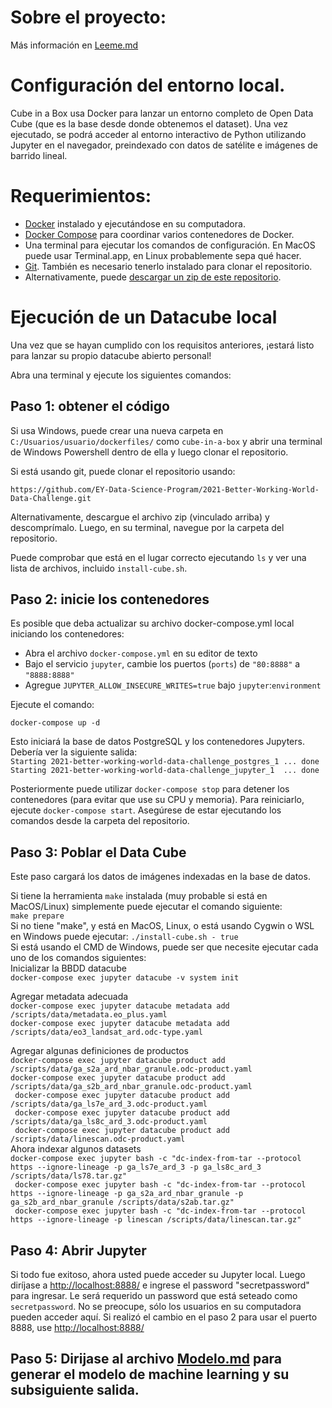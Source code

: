 # Sobre el proyecto:
Más información en [Leeme.md](https://github.com/JuliKM/2021-Better-Working-World-Data-Challenge/blob/main/LEEME.md)

# Configuración del entorno local.

Cube in a Box usa Docker para lanzar un entorno completo de Open Data Cube (que es la base desde donde obtenemos el dataset). Una vez ejecutado, se podrá acceder al entorno interactivo de Python utilizando Jupyter en el navegador, preindexado con datos de satélite e imágenes de barrido lineal. 

# Requerimientos:
* [Docker](https://docker.com/) instalado y ejecutándose en su computadora.
* [Docker Compose](https://docs.docker.com/compose/install/) para coordinar varios contenedores de Docker.
* Una terminal para ejecutar los comandos de configuración. En MacOS puede usar Terminal.app, en Linux probablemente sepa qué hacer.
* [Git](https://git-scm.com/). También es necesario tenerlo instalado para clonar el repositorio.
* Alternativamente, puede [descargar un zip de este repositorio](https://github.com/EY-Data-Science-Program/2021-Better-Working-World-Data-Challenge/archive/main.zip).

# Ejecución de un Datacube local

Una vez que se hayan cumplido con los requisitos anteriores, ¡estará listo para lanzar su propio datacube abierto personal!

Abra una terminal y ejecute los siguientes comandos:
## Paso 1: obtener el código 

Si usa Windows, puede crear una nueva carpeta en `C:/Usuarios/usuario/dockerfiles/` como `cube-in-a-box` y abrir una terminal de Windows Powershell dentro de ella y luego clonar el repositorio.

Si está usando git, puede clonar el repositorio usando: 

`https://github.com/EY-Data-Science-Program/2021-Better-Working-World-Data-Challenge.git`

Alternativamente, descargue el archivo zip (vinculado arriba) y descomprímalo. Luego, en su terminal, navegue por la carpeta del repositorio.

Puede comprobar que está en el lugar correcto ejecutando `ls` y ver una lista de archivos, incluido `install-cube.sh`. 
## Paso 2: inicie los contenedores

Es posible que deba actualizar su archivo docker-compose.yml local iniciando los contenedores: 
* Abra el archivo `docker-compose.yml` en su editor de texto
* Bajo el servicio `jupyter`, cambie los puertos (`ports`) de `"80:8888"` a `"8888:8888"`
* Agregue `JUPYTER_ALLOW_INSECURE_WRITES=true` bajo `jupyter`:`environment`

Ejecute el comando:

`docker-compose up -d`

Esto iniciará la base de datos PostgreSQL y los contenedores Jupyters. Debería ver la siguiente salida:</br>
`Starting 2021-better-working-world-data-challenge_postgres_1 ... done`</br>
`Starting 2021-better-working-world-data-challenge_jupyter_1  ... done`

Posteriormente puede utilizar `docker-compose stop` para detener los contenedores (para evitar que use su CPU y memoria).
Para reiniciarlo, ejecute `docker-compose start`. Asegúrese de estar ejecutando los comandos desde la carpeta del repositorio.

## Paso 3: Poblar el Data Cube

Este paso cargará los datos de imágenes indexadas en la base de datos.</br>

Si tiene la herramienta `make` instalada (muy probable si está en MacOS/Linux) simplemente puede ejecutar el comando siguiente:</br>
`make prepare`</br>
Si no tiene "make", y está en MacOS, Linux, o está usando Cygwin o WSL en Windows puede ejecutar:
`./install-cube.sh - true` </br>
Si está usando el CMD de Windows, puede ser que necesite ejecutar cada uno de los comandos siguientes: </br>
Inicializar la BBDD datacube </br>
`docker-compose exec jupyter datacube -v system init`

Agregar metadata adecuada </br>
`docker-compose exec jupyter datacube metadata add /scripts/data/metadata.eo_plus.yaml `</br>
`docker-compose exec jupyter datacube metadata add /scripts/data/eo3_landsat_ard.odc-type.yaml` 

Agregar algunas definiciones de productos</br>
`docker-compose exec jupyter datacube product add /scripts/data/ga_s2a_ard_nbar_granule.odc-product.yaml`</br>
`docker-compose exec jupyter datacube product add /scripts/data/ga_s2b_ard_nbar_granule.odc-product.yaml `</br>`
docker-compose exec jupyter datacube product add /scripts/data/ga_ls7e_ard_3.odc-product.yaml`</br>`
docker-compose exec jupyter datacube product add /scripts/data/ga_ls8c_ard_3.odc-product.yaml`</br>`
docker-compose exec jupyter datacube product add /scripts/data/linescan.odc-product.yaml` </br>
Ahora indexar algunos datasets</br>
`docker-compose exec jupyter bash -c "dc-index-from-tar --protocol https --ignore-lineage -p ga_ls7e_ard_3 -p ga_ls8c_ard_3 /scripts/data/ls78.tar.gz"`</br>`
docker-compose exec jupyter bash -c "dc-index-from-tar --protocol https --ignore-lineage -p ga_s2a_ard_nbar_granule -p ga_s2b_ard_nbar_granule /scripts/data/s2ab.tar.gz"`</br>`
docker-compose exec jupyter bash -c "dc-index-from-tar --protocol https --ignore-lineage -p linescan /scripts/data/linescan.tar.gz"`

## Paso 4: Abrir Jupyter
Si todo fue exitoso, ahora usted puede acceder su Jupyter local.
Luego diríjase a [http://localhost:8888/](http://localhost:8888/) e ingrese el password "secretpassword" para ingresar.
Le será requerido un password que está seteado como `secretpassword`. No se preocupe, sólo los usuarios en su computadora pueden acceder aquí.
Si realizó el cambio en el paso 2 para usar el puerto 8888, use [http://localhost:8888/](http://localhost:8888/)

## Paso 5: Dirijase al archivo [Modelo.md](https://github.com/JuliKM/2021-Better-Working-World-Data-Challenge/blob/main/Modelo.md) para generar el modelo de machine learning y su subsiguiente salida.
